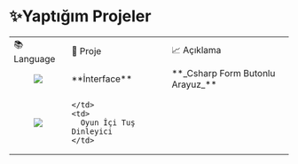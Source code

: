 # ✨Yaptığım Projeler   


<div align="left">
  <table>
<tr>
	  <td>📚 Language </td> <td>📌 Proje </td> <td>📈 Açıklama </td>
</tr> 
<tr>
	<td align="center">
	  <img src="https://img.shields.io/badge/c%23-%23239120.svg?style=for-the-badge&logo=c-sharp&logoColor=white"  />
	</td> 
	<td>
	  **İnterface**
	</td>
	<td>
	  **_Csharp Form Butonlu Arayuz_**
	</td>
</tr>

<tr>
	<td align="center">
	  <img src="https://img.shields.io/badge/c++-%2300599C.svg?style=for-the-badge&logo=c%2B%2B&logoColor=white)"  />
	</td> 
	<td>
	  
	</td>
	<td>
	  Oyun İçi Tuş Dinleyici
	</td>
</tr>






</table>